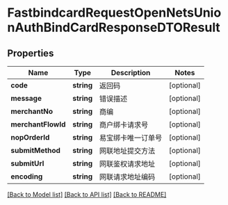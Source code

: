 # FastbindcardRequestOpenNetsUnionAuthBindCardResponseDTOResult

## Properties
Name | Type | Description | Notes
------------ | ------------- | ------------- | -------------
**code** | **string** | 返回码 | [optional] 
**message** | **string** | 错误描述 | [optional] 
**merchantNo** | **string** | 商编 | [optional] 
**merchantFlowId** | **string** | 商户绑卡请求号 | [optional] 
**nopOrderId** | **string** | 易宝绑卡唯一订单号 | [optional] 
**submitMethod** | **string** | 网联地址提交方法 | [optional] 
**submitUrl** | **string** | 网联鉴权请求地址 | [optional] 
**encoding** | **string** | 网联请求地址编码 | [optional] 

[[Back to Model list]](../README.md#documentation-for-models) [[Back to API list]](../README.md#documentation-for-api-endpoints) [[Back to README]](../README.md)


